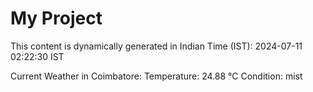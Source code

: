 # My Project

This content is dynamically generated in Indian Time (IST): 2024-07-11 02:22:30 IST


Current Weather in Coimbatore:
Temperature: 24.88 °C
Condition: mist
